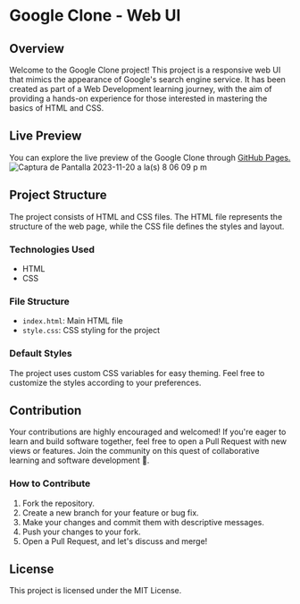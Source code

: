 # Google Clone - Web UI

## Overview

Welcome to the Google Clone project! This project is a responsive web UI that mimics the appearance of Google's search engine service. It has been created as part of a Web Development learning journey, with the aim of providing a hands-on experience for those interested in mastering the basics of HTML and CSS.

## Live Preview

You can explore the live preview of the Google Clone through [GitHub Pages.](https://jsurrea.github.io/Google-clone/)
![Captura de Pantalla 2023-11-20 a la(s) 8 06 09 p m](https://github.com/jsurrea/Frontend-Mentor/assets/68788933/a3b338cc-80e2-4c3f-9d76-69b2e392da50)

## Project Structure

The project consists of HTML and CSS files. The HTML file represents the structure of the web page, while the CSS file defines the styles and layout.

### Technologies Used

- HTML
- CSS

### File Structure

- `index.html`: Main HTML file
- `style.css`: CSS styling for the project

### Default Styles

The project uses custom CSS variables for easy theming. Feel free to customize the styles according to your preferences.

## Contribution

Your contributions are highly encouraged and welcomed! If you're eager to learn and build software together, feel free to open a Pull Request with new views or features. Join the community on this quest of collaborative learning and software development 💪.

### How to Contribute

1. Fork the repository.
2. Create a new branch for your feature or bug fix.
3. Make your changes and commit them with descriptive messages.
4. Push your changes to your fork.
5. Open a Pull Request, and let's discuss and merge!

## License

This project is licensed under the MIT License.
